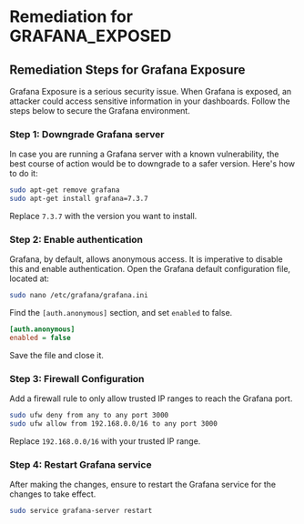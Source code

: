 # Remediation for GRAFANA_EXPOSED

## Remediation Steps for Grafana Exposure

Grafana Exposure is a serious security issue. When Grafana is exposed, an attacker could access sensitive information in your dashboards. Follow the steps below to secure the Grafana environment.

### Step 1: Downgrade Grafana server
In case you are running a Grafana server with a known vulnerability, the best course of action would be to downgrade to a safer version. Here's how to do it:
```bash
sudo apt-get remove grafana
sudo apt-get install grafana=7.3.7
```
Replace `7.3.7` with the version you want to install.

### Step 2: Enable authentication
Grafana, by default, allows anonymous access. It is imperative to disable this and enable authentication.
Open the Grafana default configuration file, located at:
```bash
sudo nano /etc/grafana/grafana.ini
```
Find the `[auth.anonymous]` section, and set `enabled` to false.
```ini
[auth.anonymous]
enabled = false
```
Save the file and close it.

### Step 3: Firewall Configuration
Add a firewall rule to only allow trusted IP ranges to reach the Grafana port.
```bash
sudo ufw deny from any to any port 3000
sudo ufw allow from 192.168.0.0/16 to any port 3000
```
Replace `192.168.0.0/16` with your trusted IP range.

### Step 4: Restart Grafana service
After making the changes, ensure to restart the Grafana service for the changes to take effect.
```bash
sudo service grafana-server restart
```